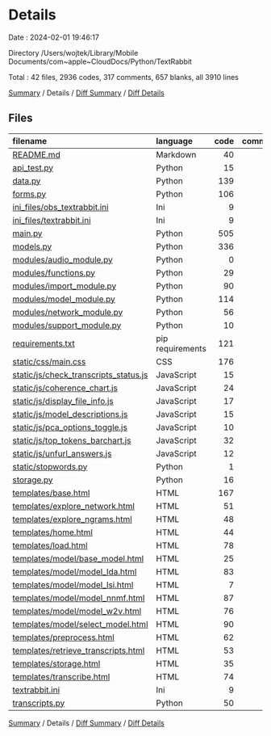 # Details

Date : 2024-02-01 19:46:17

Directory /Users/wojtek/Library/Mobile Documents/com~apple~CloudDocs/Python/TextRabbit

Total : 42 files,  2936 codes, 317 comments, 657 blanks, all 3910 lines

[Summary](results.md) / Details / [Diff Summary](diff.md) / [Diff Details](diff-details.md)

## Files
| filename | language | code | comment | blank | total |
| :--- | :--- | ---: | ---: | ---: | ---: |
| [README.md](/README.md) | Markdown | 40 | 0 | 29 | 69 |
| [api_test.py](/api_test.py) | Python | 15 | 0 | 7 | 22 |
| [data.py](/data.py) | Python | 139 | 19 | 52 | 210 |
| [forms.py](/forms.py) | Python | 106 | 10 | 18 | 134 |
| [ini_files/obs_textrabbit.ini](/ini_files/obs_textrabbit.ini) | Ini | 9 | 0 | 1 | 10 |
| [ini_files/textrabbit.ini](/ini_files/textrabbit.ini) | Ini | 9 | 0 | 1 | 10 |
| [main.py](/main.py) | Python | 505 | 129 | 175 | 809 |
| [models.py](/models.py) | Python | 336 | 33 | 106 | 475 |
| [modules/audio_module.py](/modules/audio_module.py) | Python | 0 | 37 | 0 | 37 |
| [modules/functions.py](/modules/functions.py) | Python | 29 | 14 | 9 | 52 |
| [modules/import_module.py](/modules/import_module.py) | Python | 90 | 18 | 21 | 129 |
| [modules/model_module.py](/modules/model_module.py) | Python | 114 | 12 | 31 | 157 |
| [modules/network_module.py](/modules/network_module.py) | Python | 56 | 5 | 17 | 78 |
| [modules/support_module.py](/modules/support_module.py) | Python | 10 | 0 | 3 | 13 |
| [requirements.txt](/requirements.txt) | pip requirements | 121 | 0 | 0 | 121 |
| [static/css/main.css](/static/css/main.css) | CSS | 176 | 2 | 40 | 218 |
| [static/js/check_transcripts_status.js](/static/js/check_transcripts_status.js) | JavaScript | 15 | 0 | 3 | 18 |
| [static/js/coherence_chart.js](/static/js/coherence_chart.js) | JavaScript | 24 | 1 | 1 | 26 |
| [static/js/display_file_info.js](/static/js/display_file_info.js) | JavaScript | 17 | 8 | 7 | 32 |
| [static/js/model_descriptions.js](/static/js/model_descriptions.js) | JavaScript | 15 | 2 | 2 | 19 |
| [static/js/pca_options_toggle.js](/static/js/pca_options_toggle.js) | JavaScript | 10 | 1 | 3 | 14 |
| [static/js/top_tokens_barchart.js](/static/js/top_tokens_barchart.js) | JavaScript | 32 | 1 | 3 | 36 |
| [static/js/unfurl_answers.js](/static/js/unfurl_answers.js) | JavaScript | 12 | 0 | 3 | 15 |
| [static/stopwords.py](/static/stopwords.py) | Python | 1 | 0 | 0 | 1 |
| [storage.py](/storage.py) | Python | 16 | 0 | 7 | 23 |
| [templates/base.html](/templates/base.html) | HTML | 167 | 0 | 12 | 179 |
| [templates/explore_network.html](/templates/explore_network.html) | HTML | 51 | 0 | 6 | 57 |
| [templates/explore_ngrams.html](/templates/explore_ngrams.html) | HTML | 48 | 0 | 5 | 53 |
| [templates/home.html](/templates/home.html) | HTML | 44 | 0 | 3 | 47 |
| [templates/load.html](/templates/load.html) | HTML | 78 | 3 | 16 | 97 |
| [templates/model/base_model.html](/templates/model/base_model.html) | HTML | 25 | 0 | 5 | 30 |
| [templates/model/model_lda.html](/templates/model/model_lda.html) | HTML | 83 | 0 | 4 | 87 |
| [templates/model/model_lsi.html](/templates/model/model_lsi.html) | HTML | 7 | 0 | 2 | 9 |
| [templates/model/model_nnmf.html](/templates/model/model_nnmf.html) | HTML | 87 | 0 | 4 | 91 |
| [templates/model/model_w2v.html](/templates/model/model_w2v.html) | HTML | 76 | 0 | 6 | 82 |
| [templates/model/select_model.html](/templates/model/select_model.html) | HTML | 90 | 1 | 5 | 96 |
| [templates/preprocess.html](/templates/preprocess.html) | HTML | 62 | 0 | 5 | 67 |
| [templates/retrieve_transcripts.html](/templates/retrieve_transcripts.html) | HTML | 53 | 0 | 3 | 56 |
| [templates/storage.html](/templates/storage.html) | HTML | 35 | 0 | 2 | 37 |
| [templates/transcribe.html](/templates/transcribe.html) | HTML | 74 | 0 | 15 | 89 |
| [textrabbit.ini](/textrabbit.ini) | Ini | 9 | 0 | 1 | 10 |
| [transcripts.py](/transcripts.py) | Python | 50 | 21 | 24 | 95 |

[Summary](results.md) / Details / [Diff Summary](diff.md) / [Diff Details](diff-details.md)